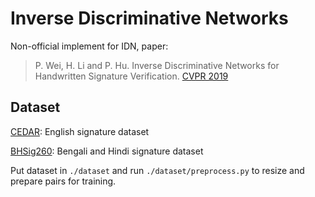 # Inverse Discriminative Networks

Non-official implement for IDN, paper:

> P. Wei, H. Li and P. Hu. Inverse Discriminative Networks for Handwritten Signature Verification. [CVPR 2019](https://openaccess.thecvf.com/content_CVPR_2019/papers/Wei_Inverse_Discriminative_Networks_for_Handwritten_Signature_Verification_CVPR_2019_paper.pdf)



## Dataset

[CEDAR](http://www.cedar.buffalo.edu/NIJ/data/signatures.rar): English signature dataset

[BHSig260](https://drive.google.com/file/d/0B29vNACcjvzVc1RfVkg5dUh2b1E): Bengali and Hindi signature dataset

Put dataset in `./dataset` and run `./dataset/preprocess.py` to resize and prepare pairs for training.